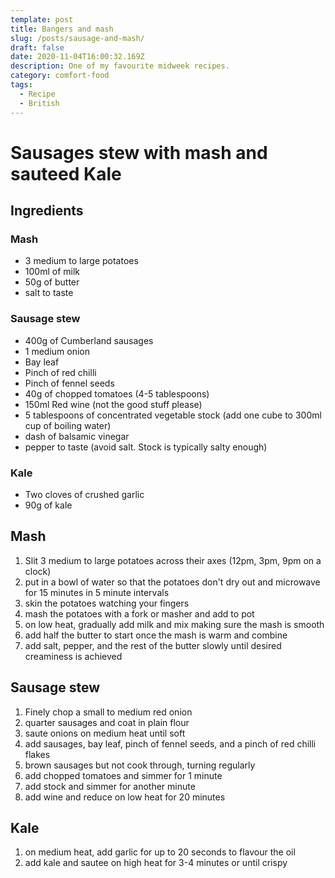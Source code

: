 ```yaml
---
template: post
title: Bangers and mash
slug: /posts/sausage-and-mash/
draft: false
date: 2020-11-04T16:00:32.169Z
description: One of my favourite midweek recipes.
category: comfort-food
tags:
  - Recipe
  - British
---
```


# Sausages stew with mash and sauteed Kale

## Ingredients

### Mash

- 3 medium to large potatoes
- 100ml of milk
- 50g of butter
- salt to taste

### Sausage stew

- 400g of Cumberland sausages
- 1 medium onion
- Bay leaf
- Pinch of red chilli
- Pinch of fennel seeds
- 40g of chopped tomatoes (4-5 tablespoons)
- 150ml Red wine (not the good stuff please)
- 5 tablespoons of concentrated vegetable stock (add one cube to 300ml cup of boiling water)
- dash of balsamic vinegar
- pepper to taste (avoid salt. Stock is typically salty enough)

### Kale

- Two cloves of crushed garlic
- 90g of kale

## Mash

1. Slit 3 medium to large potatoes across their axes (12pm, 3pm, 9pm on a clock)
2. put in a bowl of water so that the potatoes don't dry out and microwave for 15 minutes in 5 minute intervals
3. skin the potatoes watching your fingers
4. mash the potatoes with a fork or masher and add to pot
5. on low heat, gradually add milk and mix making sure the mash is smooth
6. add half the butter to start once the mash is warm and combine
7. add salt, pepper, and the rest of the butter slowly until desired creaminess is achieved

## Sausage stew

1. Finely chop a small to medium red onion
2. quarter sausages and coat in plain flour
3. saute onions on medium heat until soft
4. add sausages, bay leaf, pinch of fennel seeds, and a pinch of red chilli flakes
5. brown sausages but not cook through, turning regularly
6. add chopped tomatoes and simmer for 1 minute
7. add stock and simmer for another minute
8. add wine and reduce on low heat for 20 minutes

## Kale

1. on medium heat, add garlic for up to 20 seconds to flavour the oil
2. add kale and sautee on high heat for 3-4 minutes or until crispy
